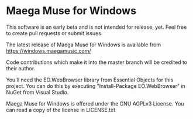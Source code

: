 # Maega Muse for Windows
This software is an early beta and is not intended for release, yet.
Feel free to create pull requests or submit issues.

The latest release of Maega Muse for Windows is available from https://windows.maegamusic.com/

Code contributions which make it into the master branch will be credited to their author.

You'll need the EO.WebBrowser library from Essential Objects for this project.
You can do this by executing "Install-Package EO.WebBrowser" in NuGet from Visual Studio.

Maega Muse for Windows is offered under the GNU AGPLv3 License.
You can read a copy of the license in LICENSE.txt
